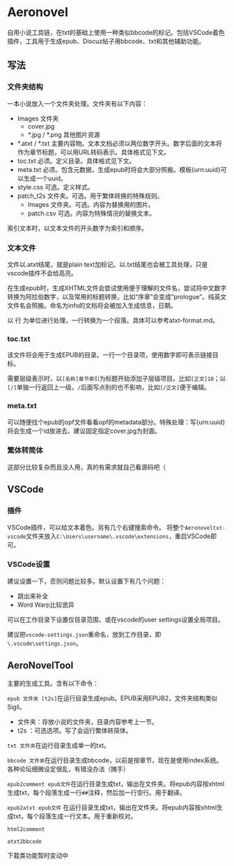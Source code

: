 # Aeronovel

自用小说工具链，在txt的基础上使用一种类似bbcode的标记。包括VSCode着色插件，工具用于生成epub、Discuz帖子用bbcode、txt和其他辅助功能。

## 写法

### 文件夹结构

一本小说放入一个文件夹处理。文件夹有以下内容：

* Images 文件夹
    * cover.jpg 
    * *.jpg / *.png 其他图片资源
* *.atxt / *.txt 主要内容物。文本文档必须以两位数字开头。数字后面的文本将作为章节标题，可以用URL转码表示。具体格式见下文。
* toc.txt 必须。定义目录。具体格式见下文。
* meta.txt 必须。包含元数据，生成epub时将会大部分照搬。模板{urn:uuid}可以生成一个uuid。
* style.css 可选。定义样式。
* patch_t2s 文件夹。可选。用于繁体转换的特殊规则。
    * Images 文件夹。可选。内容为替换用的图片。
    * patch.csv 可选。内容为特殊情况的替换文本。

索引文本时，以文本文件的开头数字为索引和顺序。

### 文本文件

文件以.atxt结尾，就是plain text加标记。以.txt结尾也会被工具处理，只是vscode插件不会给高亮。

在生成epub时，生成XHTML文件会尝试使用便于理解的文件名，尝试将中文数字转换为阿拉伯数字，以及常用的标题转换，比如“序章”会变成“prologue”。纯英文文件名会照搬。命名为info的文档将会被加入生成信息，日期。

以 行 为单位进行处理，一行转换为一个段落。具体可以参考atxt-format.md。

### toc.txt

该文件将会用于生成EPUB的目录。一行一个目录项，使用数字即可表示链接目标。

需要层级表示时，以`[名称]章节索引`为标题开始添加子层级项目。比如`[正文]10`；以`[/]`单独一行返回上一级。`/`后面写点别的也不影响，比如`[/正文]`便于编辑。

### meta.txt

可以随便找个epub的opf文件看看opf的metadata部分。特殊处理：写{urn:uuid}将会生成一个id放进去。建议固定指定cover.jpg为封面。

### 繁体转简体

这部分比较复杂而且没人用，真的有需求就自己看源码吧（

## VSCode

### 插件
VSCode插件，可以给文本着色。另有几个右键搜索命令。
将整个`Aeronoveltxt-vscode`文件夹放入`C:\Users\username\.vscode\extensions`，重启VSCode即可。

### VSCode设置
建议设置一下，否则问题比较多。默认设置下有几个问题：
+ 跳出来补全
+ Word Warp比较诡异

可以在工作目录下设置仅目录范围，或在vscode的user settings设置全局项目。

建议把`vscode-settings.json`重命名，放到工作目录，即`\.vscode\settings.json`。


## AeroNovelTool

主要的生成工具。含有以下命令：

`epub 文件夹 [t2s]`在运行目录生成epub。EPUB采用EPUB2，文件夹结构类似Sigil。
* 文件夹：存放小说的文件夹，目录内容参考上一节。
* t2s ：可选选项。写了会运行繁体转简体。

`txt 文件夹`在运行目录生成单一的txt。

`bbcode 文件夹`在运行目录生成bbcode，以前是按章节，现在是使用index系统。各种论坛细微设定很乱，有错没办法（摊手）

`epub2comment epub文件`在运行目录生成txt，输出在文件夹。将epub内容按xhtml生成txt，每个段落生成一行`##`注释，然后加一行空行。用于翻译。

`epub2atxt epub文件` 在运行目录生成txt，输出在文件夹。将epub内容按xhtml生成txt，每个段落生成一行文本。用于重新校对。

`html2comment`

`atxt2bbcode`

下载类功能暂时变动中




